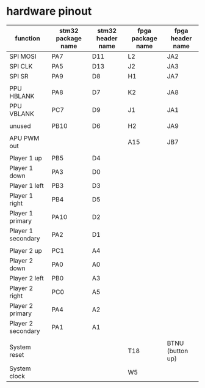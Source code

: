 # hardware pinout

|function|stm32 package name|stm32 header name|fpga package name|fpga header name|
|-|-|-|-|-|
|SPI MOSI|PA7|D11|L2|JA2|
|SPI CLK|PA5|D13|J2|JA3|
|SPI SR|PA9|D8|H1|JA7|
||
|PPU HBLANK|PA8|D7|K2|JA8|
|PPU VBLANK|PC7|D9|J1|JA1|
||
|unused|PB10|D6|H2|JA9|
||
|APU PWM out|||A15|JB7|
||
|Player 1 up|PB5|D4|
|Player 1 down|PA3|D0|
|Player 1 left|PB3|D3|
|Player 1 right|PB4|D5|
|Player 1 primary|PA10|D2|
|Player 1 secondary|PA2|D1|
||
|Player 2 up|PC1|A4|
|Player 2 down|PA0|A0|
|Player 2 left|PB0|A3|
|Player 2 right|PC0|A5|
|Player 2 primary|PA4|A2|
|Player 2 secondary|PA1|A1|
||
|System reset|||T18|BTNU (button up)|
|System clock|||W5|
